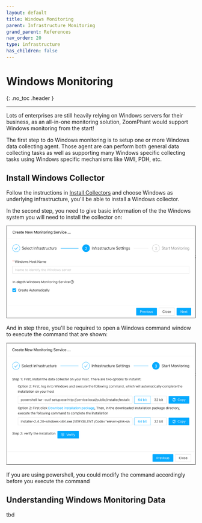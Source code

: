```yaml
---
layout: default
title: Windows Monitoring
parent: Infrastructure Monitoring
grand_parent: References
nav_order: 20
type: infrastructure
has_children: false
---
```


# Windows Monitoring
{: .no_toc .header }

----
Lots of enterprises are still heavily relying on Windows servers for their business, as an all-in-one monitoring solution, ZoomPhant would support Windows monitoring from the start!

The first step to do Windows monitoring is to setup one or more Windows data collecting agent. Those agent are can perform both general data collecting tasks as well as supporting many Windows specific collecting tasks using Windows specific mechanisms like WMI, PDH, etc.

## Install Windows Collector

Follow the instructions in  [Install Collectors](../collector/index.md) and choose Windows as underlying infrastructure, you'll be able to install a Windows collector.

In the second step, you need to give basic information of the the Windows system you will need to install the collector on:

![image-20240401145234615](./image-20240401145234615.png)



And in step three, you'll be required to open a Windows command window to execute the command that are shown:

![image-20240401145324845](./image-20240401145324845.png)

If you are using powershell, you could modify the command accordingly before you execute the command

## Understanding Windows Monitoring Data

tbd
